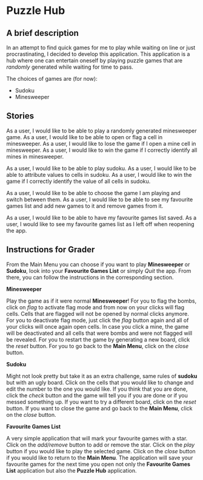 # Puzzle Hub

## A brief description 

In an attempt to find quick games for me to play while waiting on line or just procrastinating, I decided to develop 
this application. This application is a hub where one can entertain oneself by playing puzzle games that are *randomly*
 generated while waiting for time to pass.

The choices of games are (for now):
- Sudoku
- Minesweeper

## Stories

As a user, I would like to be able to play a randomly generated minesweeper game.
As a user, I would like to be able to open or flag a cell in minesweeper.
As a user, I would like to lose the game if I open a mine cell in minesweeper.
As a user, I would like to win the game if I correctly identify all mines in minesweeper.

As a user, I would like to be able to play sudoku.
As a user, I would like to be able to attribute values to cells in sudoku.
As a user, I would like to win the game if I correctly identify the value of all cells in sudoku.

As a user, I would like to be able to choose the game I am playing and switch between them.
As a user, I would like to be able to see my favourite games list and add new games to it and remove games from it.

As a user, I would like to be able to have my favourite games list saved.
As a user, I would like to see my favourite games list as I left off when reopening the app.

## Instructions for Grader

From the Main Menu you can choose if you want to play **Minesweeper** or **Sudoku**, look into your **Favourite Games 
List** or simply *Quit* the app. From there, you can follow the instructions in the corresponding section.

**Minesweeper**

Play the game as if it were normal **Minesweeper**! For you to flag the bombs, click on *flag* to activate flag mode and from 
now on your clicks will flag cells. Cells that are flagged will not be opened by normal clicks anymore. For you to 
deactivate flag mode, just click the *flag* button again and all of your clicks will once again open cells. In case you 
click a mine, the game will be deactivated and all cells that were bombs and were not flagged will be revealed. For you 
to restart the game by generating a new board, click the *reset* button. For you to go back to the **Main Menu**, click on
the *close* button.

**Sudoku**

Might not look pretty but take it as an extra challenge, same rules of **sudoku** but with an ugly board. Click on the cells 
that you would like to change and edit the number to the one you would like. If you think that you are done, click the 
*check* button and the game will tell you if you are done or if you messed something up. If you want to try a different 
board, click on the *reset* button. If you want to close the game and go back to the **Main Menu**, click on the *close* 
button.

**Favourite Games List**

A very simple application that will mark your favourite games with a star. Click on the *add/remove* button to add or 
remove the star. Click on the *play* button if you would like to play the selected game. Click on the *close* button if you
would like to return to the **Main Menu**. The application will save your favourite games for the next time you open not
only the **Favourite Games List** application but also the **Puzzle Hub** application.


